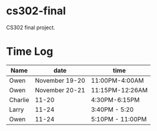 # cs302-final
CS302 final project.

# Time Log
|Name|date|time|
|----|----|----|
|Owen|November 19-20|11:00PM-4:00AM|
|Owen|November 20-21|11:15PM-12:26AM|
|Charlie| 11-20 | 4:30PM-6:15PM|
|Larry| 11-24 | 3:40PM - 5:20|
|Owen| 11-24 | 5:10PM - 11:00PM|
